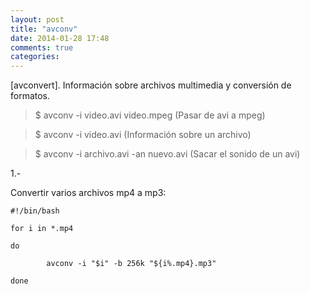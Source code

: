 ```yaml
---
layout: post
title: "avconv"
date: 2014-01-28 17:48
comments: true
categories: 
---
```

[avconvert]. Información sobre archivos multimedia y conversión de formatos.

>$ avconv -i video.avi video.mpeg  (Pasar de avi a mpeg)

>$ avconv -i video.avi (Información sobre un archivo)

>$ avconv -i archivo.avi -an nuevo.avi (Sacar el sonido de un avi)

1.-

Convertir varios archivos mp4 a mp3:

	#!/bin/bash

	for i in *.mp4

	do

		    avconv -i "$i" -b 256k "${i%.mp4}.mp3"

	done

